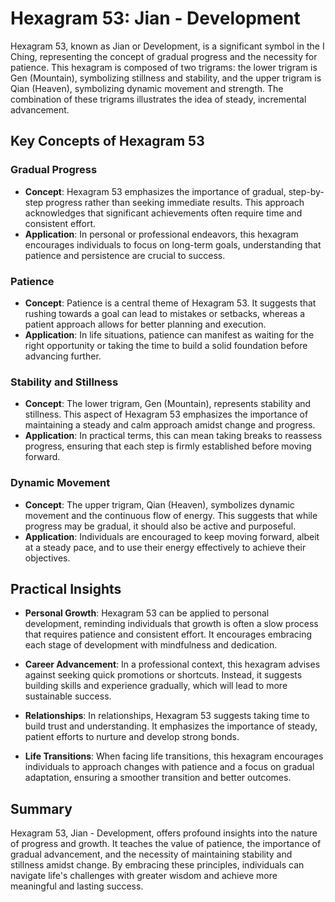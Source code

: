 # Hexagram 53: Jian - Development

Hexagram 53, known as Jian or Development, is a significant symbol in the I Ching, representing the concept of gradual progress and the necessity for patience. This hexagram is composed of two trigrams: the lower trigram is Gen (Mountain), symbolizing stillness and stability, and the upper trigram is Qian (Heaven), symbolizing dynamic movement and strength. The combination of these trigrams illustrates the idea of steady, incremental advancement.

## Key Concepts of Hexagram 53

### Gradual Progress
- **Concept**: Hexagram 53 emphasizes the importance of gradual, step-by-step progress rather than seeking immediate results. This approach acknowledges that significant achievements often require time and consistent effort.
- **Application**: In personal or professional endeavors, this hexagram encourages individuals to focus on long-term goals, understanding that patience and persistence are crucial to success.

### Patience
- **Concept**: Patience is a central theme of Hexagram 53. It suggests that rushing towards a goal can lead to mistakes or setbacks, whereas a patient approach allows for better planning and execution.
- **Application**: In life situations, patience can manifest as waiting for the right opportunity or taking the time to build a solid foundation before advancing further.

### Stability and Stillness
- **Concept**: The lower trigram, Gen (Mountain), represents stability and stillness. This aspect of Hexagram 53 emphasizes the importance of maintaining a steady and calm approach amidst change and progress.
- **Application**: In practical terms, this can mean taking breaks to reassess progress, ensuring that each step is firmly established before moving forward.

### Dynamic Movement
- **Concept**: The upper trigram, Qian (Heaven), symbolizes dynamic movement and the continuous flow of energy. This suggests that while progress may be gradual, it should also be active and purposeful.
- **Application**: Individuals are encouraged to keep moving forward, albeit at a steady pace, and to use their energy effectively to achieve their objectives.

## Practical Insights

- **Personal Growth**: Hexagram 53 can be applied to personal development, reminding individuals that growth is often a slow process that requires patience and consistent effort. It encourages embracing each stage of development with mindfulness and dedication.
  
- **Career Advancement**: In a professional context, this hexagram advises against seeking quick promotions or shortcuts. Instead, it suggests building skills and experience gradually, which will lead to more sustainable success.

- **Relationships**: In relationships, Hexagram 53 suggests taking time to build trust and understanding. It emphasizes the importance of steady, patient efforts to nurture and develop strong bonds.

- **Life Transitions**: When facing life transitions, this hexagram encourages individuals to approach changes with patience and a focus on gradual adaptation, ensuring a smoother transition and better outcomes.

## Summary

Hexagram 53, Jian - Development, offers profound insights into the nature of progress and growth. It teaches the value of patience, the importance of gradual advancement, and the necessity of maintaining stability and stillness amidst change. By embracing these principles, individuals can navigate life's challenges with greater wisdom and achieve more meaningful and lasting success.

